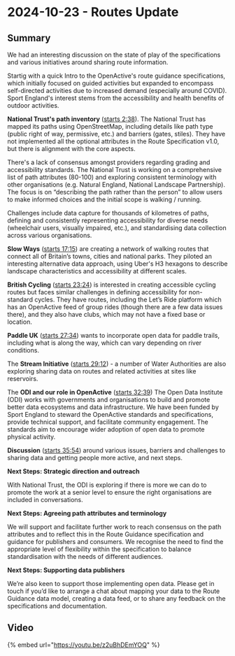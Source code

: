 # 2024-10-23 - Routes Update

## Summary

We had an interesting discussion on the state of play of the specifications and various initiatives around sharing route information.

Startig with a quick Intro to the OpenActive's route guidance specifications, which initially focused on guided activities but expanded to encompass self-directed activities due to increased demand (especially around COVID). Sport England's interest stems from the accessibility and health benefits of outdoor activities.

**National Trust's path inventory** ([starts 2:38](https://youtu.be/z2uBhDEmYOQ?feature=shared\&t=158)). The National Trust has mapped its paths using OpenStreetMap, including details like path type (public right of way, permissive, etc.) and barriers (gates, stiles). They have not implemented all the optional attributes in the Route Specification v1.0, but there is alignment with the core aspects.&#x20;

There's a lack of consensus amongst providers regarding grading and accessibility standards. The National Trust is working on a comprehensive list of path attributes (80-100) and exploring consistent terminology with other organisations (e.g. Natural England, National Landscape Partnership). The focus is on “describing the path rather than the person” to allow users to make informed choices and the initial scope is walking / running.

Challenges include data capture for thousands of kilometres of paths, defining and consistently representing accessibility for diverse needs (wheelchair users, visually impaired, etc.), and standardising data collection across various organisations.&#x20;

**Slow Ways** ([starts 17:15](https://youtu.be/z2uBhDEmYOQ?feature=shared\&t=1035)) are creating a network of walking routes that connect all of Britain’s towns, cities and national parks. They piloted an interesting alternative data approach, using Uber's H3 hexagons to describe landscape characteristics and accessibility at different scales.

**British Cycling** ([starts 23:24](https://youtu.be/z2uBhDEmYOQ?feature=shared\&t=1404)) is interested in creating accessible cycling routes but faces similar challenges in defining accessibility for non-standard cycles. They have routes, including the Let’s Ride platform which has an OpenActive feed of group rides (though there are a few data issues there), and they also have clubs, which may not have a fixed base or location.

**Paddle UK** ([starts 27:34](https://youtu.be/z2uBhDEmYOQ?feature=shared\&t=1654))  wants to incorporate open data for paddle trails, including what is along the way, which can vary depending on river conditions.&#x20;

The **Stream Initiative** ([starts 29:12](https://youtu.be/z2uBhDEmYOQ?feature=shared\&t=1752)) - a number of Water Authorities are also exploring sharing data on routes and related activities at sites like reservoirs.

The **ODI and our role in OpenActive** ([starts 32:39](https://youtu.be/z2uBhDEmYOQ?feature=shared\&t=1949)) The Open Data Institute (ODI) works with governments and organisations to build and promote better data ecosystems and data infrastructure. We have been funded by Sport England to steward the OpenActive standards and specifications, provide technical support, and facilitate community engagement. The standards aim to encourage wider adoption of open data to promote physical activity.&#x20;

**Discussion** ([starts 35:54](https://youtu.be/z2uBhDEmYOQ?feature=shared\&t=2154)) around various issues, barriers and challenges to sharing data and getting people more active, and next steps.

**Next Steps: Strategic direction and outreach**

With National Trust, the ODI is exploring if there is more we can do to promote the work at a senior level to ensure the right organisations are included in conversations.

**Next Steps: Agreeing path attributes and terminology**

We will support and facilitate further work to reach consensus on the path attributes and to reflect this in the Route Guidance specification and guidance for publishers and consumers. We recognise the need to find the appropriate level of flexibility within the specification to balance standardisation with the needs of different audiences.&#x20;

**Next Steps: Supporting data publishers**

We’re also keen to support those implementing open data. Please get in touch if you’d like to arrange a chat about mapping your data to the Route Guidance data model, creating a data feed, or to share any feedback on the specifications and documentation.

## Video

{% embed url="https://youtu.be/z2uBhDEmYOQ" %}
